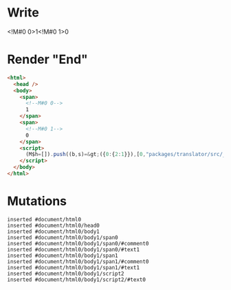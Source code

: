 # Write
  <span><!M#0 0>1</span><span><!M#0 1>0</span><script>(M$h=[]).push((b,s)=>({0:{2:1}}),[0,"packages/translator/src/__tests__/fixtures/let-tag-set-in-effect/template.marko_0_x",])</script>


# Render "End"
```html
<html>
  <head />
  <body>
    <span>
      <!--M#0 0-->
      1
    </span>
    <span>
      <!--M#0 1-->
      0
    </span>
    <script>
      (M$h=[]).push((b,s)=&gt;({0:{2:1}}),[0,"packages/translator/src/__tests__/fixtures/let-tag-set-in-effect/template.marko_0_x",])
    </script>
  </body>
</html>
```

# Mutations
```
inserted #document/html0
inserted #document/html0/head0
inserted #document/html0/body1
inserted #document/html0/body1/span0
inserted #document/html0/body1/span0/#comment0
inserted #document/html0/body1/span0/#text1
inserted #document/html0/body1/span1
inserted #document/html0/body1/span1/#comment0
inserted #document/html0/body1/span1/#text1
inserted #document/html0/body1/script2
inserted #document/html0/body1/script2/#text0
```